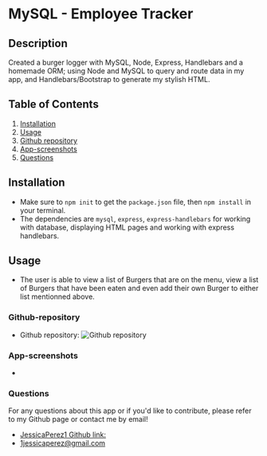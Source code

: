 # MySQL - Employee Tracker

## Description

Created a burger logger with MySQL, Node, Express, Handlebars and a homemade ORM; using Node and MySQL to query and route data in my app, and Handlebars/Bootstrap to generate my stylish HTML.

## Table of Contents

1. [Installation](#Installation)
2. [Usage](#Usage)
3. [Github repository](#Github-repository)
4. [App-screenshots](#App-screenshots)
5. [Questions](#Questions)

## Installation

- Make sure to `npm init` to get the `package.json` file, then `npm install` in your terminal.
- The dependencies are `mysql`, `express`, `express-handlebars` for working with database, displaying HTML pages and working with express handlebars.

## Usage

- The user is able to view a list of Burgers that are on the menu, view a list of Burgers that have been eaten and even add their own Burger to either list mentionned above.

### Github-repository

- Github repository:
  ![Github repository](https://github.com/JessicaPerez1/Employee-Tracker.git)

### App-screenshots

-

### Questions

For any questions about this app or if you'd like to contribute, please refer to my Github page or contact me by email!

- [JessicaPerez1 Github link:](https://github.com/JessicaPerez1/Eat-Da-Burger.git)
- 1jessicaperez@gmail.com
